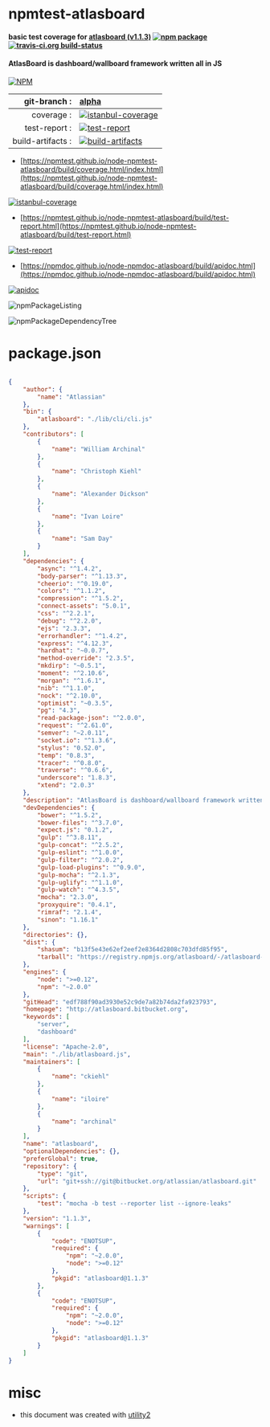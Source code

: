 # npmtest-atlasboard

#### basic test coverage for  [atlasboard (v1.1.3)](http://atlasboard.bitbucket.org)  [![npm package](https://img.shields.io/npm/v/npmtest-atlasboard.svg?style=flat-square)](https://www.npmjs.org/package/npmtest-atlasboard) [![travis-ci.org build-status](https://api.travis-ci.org/npmtest/node-npmtest-atlasboard.svg)](https://travis-ci.org/npmtest/node-npmtest-atlasboard)

#### AtlasBoard is dashboard/wallboard framework written all in JS

[![NPM](https://nodei.co/npm/atlasboard.png?downloads=true&downloadRank=true&stars=true)](https://www.npmjs.com/package/atlasboard)

| git-branch : | [alpha](https://github.com/npmtest/node-npmtest-atlasboard/tree/alpha)|
|--:|:--|
| coverage : | [![istanbul-coverage](https://npmtest.github.io/node-npmtest-atlasboard/build/coverage.badge.svg)](https://npmtest.github.io/node-npmtest-atlasboard/build/coverage.html/index.html)|
| test-report : | [![test-report](https://npmtest.github.io/node-npmtest-atlasboard/build/test-report.badge.svg)](https://npmtest.github.io/node-npmtest-atlasboard/build/test-report.html)|
| build-artifacts : | [![build-artifacts](https://npmtest.github.io/node-npmtest-atlasboard/glyphicons_144_folder_open.png)](https://github.com/npmtest/node-npmtest-atlasboard/tree/gh-pages/build)|

- [https://npmtest.github.io/node-npmtest-atlasboard/build/coverage.html/index.html](https://npmtest.github.io/node-npmtest-atlasboard/build/coverage.html/index.html)

[![istanbul-coverage](https://npmtest.github.io/node-npmtest-atlasboard/build/screenCapture.buildCi.browser.%252Ftmp%252Fbuild%252Fcoverage.lib.html.png)](https://npmtest.github.io/node-npmtest-atlasboard/build/coverage.html/index.html)

- [https://npmtest.github.io/node-npmtest-atlasboard/build/test-report.html](https://npmtest.github.io/node-npmtest-atlasboard/build/test-report.html)

[![test-report](https://npmtest.github.io/node-npmtest-atlasboard/build/screenCapture.buildCi.browser.%252Ftmp%252Fbuild%252Ftest-report.html.png)](https://npmtest.github.io/node-npmtest-atlasboard/build/test-report.html)

- [https://npmdoc.github.io/node-npmdoc-atlasboard/build/apidoc.html](https://npmdoc.github.io/node-npmdoc-atlasboard/build/apidoc.html)

[![apidoc](https://npmdoc.github.io/node-npmdoc-atlasboard/build/screenCapture.buildCi.browser.%252Ftmp%252Fbuild%252Fapidoc.html.png)](https://npmdoc.github.io/node-npmdoc-atlasboard/build/apidoc.html)

![npmPackageListing](https://npmtest.github.io/node-npmtest-atlasboard/build/screenCapture.npmPackageListing.svg)

![npmPackageDependencyTree](https://npmtest.github.io/node-npmtest-atlasboard/build/screenCapture.npmPackageDependencyTree.svg)



# package.json

```json

{
    "author": {
        "name": "Atlassian"
    },
    "bin": {
        "atlasboard": "./lib/cli/cli.js"
    },
    "contributors": [
        {
            "name": "William Archinal"
        },
        {
            "name": "Christoph Kiehl"
        },
        {
            "name": "Alexander Dickson"
        },
        {
            "name": "Ivan Loire"
        },
        {
            "name": "Sam Day"
        }
    ],
    "dependencies": {
        "async": "^1.4.2",
        "body-parser": "^1.13.3",
        "cheerio": "^0.19.0",
        "colors": "^1.1.2",
        "compression": "^1.5.2",
        "connect-assets": "5.0.1",
        "css": "^2.2.1",
        "debug": "^2.2.0",
        "ejs": "2.3.3",
        "errorhandler": "^1.4.2",
        "express": "^4.12.3",
        "hardhat": "~0.0.7",
        "method-override": "2.3.5",
        "mkdirp": "~0.5.1",
        "moment": "^2.10.6",
        "morgan": "^1.6.1",
        "nib": "^1.1.0",
        "nock": "^2.10.0",
        "optimist": "~0.3.5",
        "pg": "4.3",
        "read-package-json": "^2.0.0",
        "request": "^2.61.0",
        "semver": "~2.0.11",
        "socket.io": "^1.3.6",
        "stylus": "0.52.0",
        "temp": "0.8.3",
        "tracer": "^0.8.0",
        "traverse": "^0.6.6",
        "underscore": "1.8.3",
        "xtend": "2.0.3"
    },
    "description": "AtlasBoard is dashboard/wallboard framework written all in JS",
    "devDependencies": {
        "bower": "^1.5.2",
        "bower-files": "^3.7.0",
        "expect.js": "0.1.2",
        "gulp": "^3.8.11",
        "gulp-concat": "^2.5.2",
        "gulp-eslint": "^1.0.0",
        "gulp-filter": "^2.0.2",
        "gulp-load-plugins": "^0.9.0",
        "gulp-mocha": "^2.1.3",
        "gulp-uglify": "^1.1.0",
        "gulp-watch": "^4.3.5",
        "mocha": "2.3.0",
        "proxyquire": "0.4.1",
        "rimraf": "2.1.4",
        "sinon": "1.16.1"
    },
    "directories": {},
    "dist": {
        "shasum": "b13f5e43e62ef2eef2e8364d2808c703dfd85f95",
        "tarball": "https://registry.npmjs.org/atlasboard/-/atlasboard-1.1.3.tgz"
    },
    "engines": {
        "node": ">=0.12",
        "npm": "~2.0.0"
    },
    "gitHead": "edf788f90ad3930e52c9de7a82b74da2fa923793",
    "homepage": "http://atlasboard.bitbucket.org",
    "keywords": [
        "server",
        "dashboard"
    ],
    "license": "Apache-2.0",
    "main": "./lib/atlasboard.js",
    "maintainers": [
        {
            "name": "ckiehl"
        },
        {
            "name": "iloire"
        },
        {
            "name": "archinal"
        }
    ],
    "name": "atlasboard",
    "optionalDependencies": {},
    "preferGlobal": true,
    "repository": {
        "type": "git",
        "url": "git+ssh://git@bitbucket.org/atlassian/atlasboard.git"
    },
    "scripts": {
        "test": "mocha -b test --reporter list --ignore-leaks"
    },
    "version": "1.1.3",
    "warnings": [
        {
            "code": "ENOTSUP",
            "required": {
                "npm": "~2.0.0",
                "node": ">=0.12"
            },
            "pkgid": "atlasboard@1.1.3"
        },
        {
            "code": "ENOTSUP",
            "required": {
                "npm": "~2.0.0",
                "node": ">=0.12"
            },
            "pkgid": "atlasboard@1.1.3"
        }
    ]
}
```



# misc
- this document was created with [utility2](https://github.com/kaizhu256/node-utility2)
